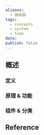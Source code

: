 ```yaml
---
aliases:
  - 路由器
tags:
  - concepts
  - system
  - todo
date: 
publish: false
---
```


## 概述

### 定义

>
### 原理 & 功能

### 组件 & 分类

## Reference



